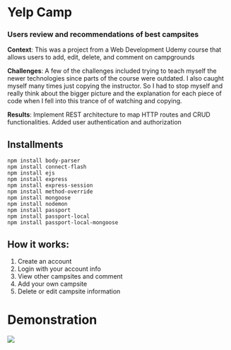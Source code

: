 # Yelp Camp 
### Users review and recommendations of best campsites

__Context__: This was a project from a Web Development Udemy course that allows users to add, edit, delete, and comment on campgrounds

__Challenges__: A few of the challenges included trying to teach myself the newer technologies since parts of the course were outdated. I also caught myself many times just copying the instructor. So I had to stop myself and really think about the bigger picture and the explanation for each piece of code when I fell into this trance of of watching and copying. 

__Results__: Implement REST architecture to map HTTP routes and CRUD functionalities. Added user authentication and authorization

## Installments
```
npm install body-parser
npm install connect-flash
npm install ejs
npm install express
npm install express-session
npm install method-override
npm install mongoose
npm install nodemon
npm install passport
npm install passport-local
npm install passport-local-mongoose
```

## How it works: 
1) Create an account 
2) Login with your account info
3) View other campsites and comment 
4) Add your own campsite 
5) Delete or edit campsite information

# Demonstration 
![](demo.gif)
